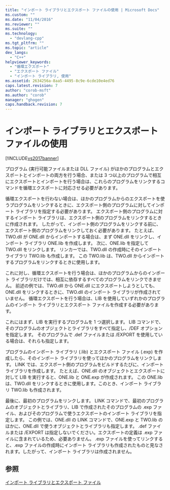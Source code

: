 ```yaml
---
title: "インポート ライブラリとエクスポート ファイルの使用 | Microsoft Docs"
ms.custom: ""
ms.date: "11/04/2016"
ms.reviewer: ""
ms.suite: ""
ms.technology: 
  - "devlang-cpp"
ms.tgt_pltfrm: ""
ms.topic: "article"
dev_langs: 
  - "C++"
helpviewer_keywords: 
  - "循環エクスポート"
  - "エクスポート ファイル"
  - "インポート ライブラリ, 使用"
ms.assetid: 2634256a-8aa5-4495-8c9e-6cde10e4ed76
caps.latest.revision: 7
author: "corob-msft"
ms.author: "corob"
manager: "ghogen"
caps.handback.revision: 7
---
```

# インポート ライブラリとエクスポート ファイルの使用
[!INCLUDE[vs2017banner](../../assembler/inline/includes/vs2017banner.md)]

プログラム \(実行可能ファイルまたは DLL ファイル\) がほかのプログラムとエクスポートとインポートの両方を行う場合、または 3 つ以上のプログラムで相互にエクスポートとインポートを行う場合は、これらのプログラムをリンクするコマンドを循環エクスポートに対応させる必要があります。  
  
 循環エクスポートを行わない場合は、ほかのプログラムからのエクスポートを使うプログラムをリンクするときに、エクスポート側のプログラムに対してインポート ライブラリを指定する必要があります。  エクスポート側のプログラムに対するインポート ライブラリは、エクスポート側のプログラムをリンクするときに作成されます。  したがって、インポート側のプログラムをリンクする前に、エクスポート側のプログラムをリンクしておく必要があります。  たとえば、TWO.dll が ONE.dll からインポートする場合は、まず ONE.dll をリンクし、インポート ライブラリ ONE.lib を作成します。  次に、ONE.lib を指定して TWO.dll をリンクします。  リンカーでは、TWO.dll の作成時にそのインポート ライブラリ TWO.lib も作成します。  この TWO.lib は、TWO.dll からインポートするプログラムをリンクするときに使用します。  
  
 これに対し、循環エクスポートを行う場合は、ほかのプログラムからのインポート ライブラリだけでは、相互に依存するすべてのプログラムをリンクできません。  前述の例では、TWO.dll から ONE.dll にエクスポートしようとしても、ONE.dll をリンクするときに、TWO.dll のインポート ライブラリが作成されていません。  循環エクスポートを行う場合は、LIB を使用していずれかのプログラムのインポート ライブラリとエクスポート ファイルを作成する必要があります。  
  
 これにはまず、LIB を実行するプログラムを 1 つ選択します。  LIB コマンドで、そのプログラムのオブジェクトとライブラリをすべて指定し、\/DEF オプションを指定します。  そのプログラムで .def ファイルまたは \/EXPORT を使用している場合は、それらも指定します。  
  
 プログラムのインポート ライブラリ \(.lib\) とエクスポート ファイル \(.exp\) を作成したら、そのインポート ライブラリを使ってほかのプログラムをリンクします。  LINK では、エクスポート側のプログラムをビルドするたびに、インポート ライブラリを作成します。  たとえば、ONE.dll のオブジェクトとエクスポートに対して LIB を実行すると、ONE.lib と ONE.exp が作成されます。  この ONE.lib は、TWO.dll をリンクするときに使用します。このとき、インポート ライブラリ TWO.lib も作成されます。  
  
 最後に、最初のプログラムをリンクします。  LINK コマンドで、最初のプログラムのオブジェクトとライブラリ、LIB で作成されたそのプログラムの .exp ファイル、およびそのプログラムで使うエクスポートのインポート ライブラリを指定します。  この例では、ONE.dll の LINK コマンドで、ONE.exp と TWO.lib のほかに、ONE.dll で使うオブジェクトとライブラリも指定します。  .def ファイルまたは \/EXPORT は指定しないでください。エクスポートの定義は .exp ファイルに含まれているため、必要ありません。  .exp ファイルを使ってリンクすると、.exp ファイルの作成時にインポート ライブラリも作成されたものと見なされます。したがって、インポート ライブラリは作成されません。  
  
## 参照  
 [インポート ライブラリとエクスポート ファイル](../../build/reference/working-with-import-libraries-and-export-files.md)